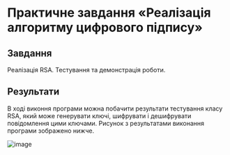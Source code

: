 # Практичне завдання «Реалізація алгоритму цифрового підпису»
## Завдання
Реалізація RSA. Тестування та демонстрація роботи.
## Результати
В ході виконня програми можна побачити результати тестування класу RSA, який може генерувати ключі, шифрувати і дешифрувати повідомлення цими ключами.
Рисунок з результатами виконання програми зображено нижче.

![image](https://github.com/Artem-Korn/pr8/assets/114569014/bb35730f-0faf-417e-bdff-0cfc179e8a96)
